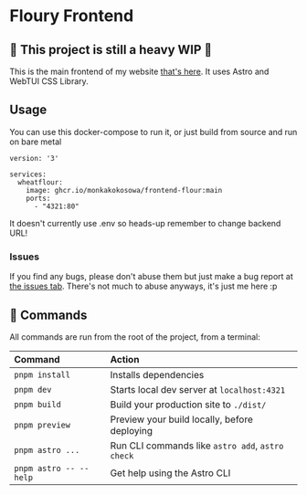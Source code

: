 # Floury Frontend
## 🚧 This project is still a heavy WIP 🚧
This is the main frontend of my website [that's here](https://wheatflour.pl). 
It uses Astro and WebTUI CSS Library. 

## Usage
You can use this docker-compose to run it, or just build from source and run on bare metal
```
version: '3'

services:
  wheatflour:
    image: ghcr.io/monkakokosowa/frontend-flour:main
    ports:
      - "4321:80"
```
It doesn't currently use .env so heads-up remember to change backend URL!


### Issues
If you find any bugs, please don't abuse them but just make a bug report at [the issues tab](https://github.com/MonkaKokosowa/backend-flour/issues). 
There's not much to abuse anyways, it's just me here :p

## 🧞 Commands

All commands are run from the root of the project, from a terminal:

| Command                   | Action                                           |
| :------------------------ | :----------------------------------------------- |
| `pnpm install`             | Installs dependencies                            |
| `pnpm dev`             | Starts local dev server at `localhost:4321`      |
| `pnpm build`           | Build your production site to `./dist/`          |
| `pnpm preview`         | Preview your build locally, before deploying     |
| `pnpm astro ...`       | Run CLI commands like `astro add`, `astro check` |
| `pnpm astro -- --help` | Get help using the Astro CLI                     |
